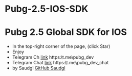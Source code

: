 # Pubg-2.5-IOS-SDK
# Pubg 2.5 Global SDK for IOS
* In the top-right corner of the page, (click Star)
* Enjoy 
* Telegram Ch [link](https://t.me/pubg_dev) https:\\t.me\pubg_dev
* Telegram Chat [link](https://t.me/pubg_dev_chat) https:\\t.me\pubg_dev_chat
* by Saudgl [GitHub Saudgl](https://github.com/saudgl)
